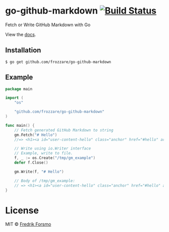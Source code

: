 # go-github-markdown [![Build Status](https://travis-ci.org/frozzare/go-github-markdown.svg?branch=master)](https://travis-ci.org/frozzare/go-github-markdown)

 Fetch or Write GitHub Markdown with Go

 View the [docs](http://godoc.org/github.com/frozzare/go-github-markdown).

## Installation

```
$ go get github.com/frozzare/go-github-markdown
```

## Example

```go
package main

import (
    "os"

	"github.com/frozzare/go-github-markdown"
)

func main() {
    // Fetch generated GitHub Markdown to string
	gm.Fetch("# Hello")
	//=> <h1><a id="user-content-hello" class="anchor" href="#hello" aria-hidden="true"><span class="octicon octicon-link"></span></a>Hello</h1>

    // Write using io.Writer interface
    // Example, write to file.
    f, _ := os.Create("/tmp/gm_example")
    defer f.Close()

	gm.Write(f, "# Hello")

    // Body of /tmp/gm_example:
    // => <h1><a id="user-content-hello" class="anchor" href="#hello" aria-hidden="true"><span class="octicon octicon-link"></span></a>Hello</h1>
}
```

# License

MIT © [Fredrik Forsmo](https://github.com/frozzare)
